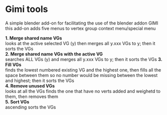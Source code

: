 # Gimi tools


A simple blender add-on for facilitating the use of the blender addon GIMI
this add-on adds five menus to vertex group context menu/special menu

**1. Merge shared name VGs**  
    looks at the active selected VG (y) then merges all y.xxx VGs to y; then it sorts the VGs  
**2. Merge shared name VGs with the active VG**  
    searches ALL VGs (y) and merges all y.xxx VGs to y; then it sorts the VGs
**3. Fill VGs**  
    finds the lowest numbered existing VG and the highest one, then fills all the space between them so no number would be missing between the lowest and highest; then it sorts the VGs  
**4. Remove unused VGs**  
    looks at all the VGs finds the one that have no verts added and weighetd to them, then removes them  
**5. Sort VGs**  
    ascending sorts the VGs  
&nbsp;  
&nbsp;  
&nbsp;  
&nbsp;  
&nbsp;  
&nbsp;  
&nbsp;  
&nbsp;  
&nbsp;  
&nbsp;  
&nbsp;  
&nbsp;  
&nbsp;  
&nbsp;  
&nbsp;  


